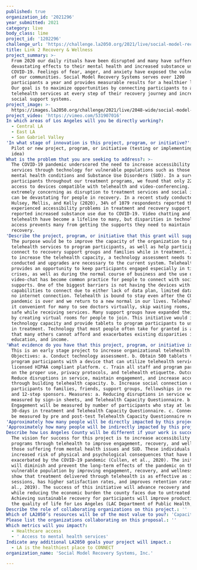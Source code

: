 ```yaml
---
published: true
organization_id: '2021296'
year_submitted: 2021
category: live
body_class: lime
project_id: '1202296'
challenge_url: 'https://challenge.la2050.org/2021/live/social-model-recovery-systems-inc/'
title: Link 2 Recovery & Wellness
project_summary: >-
  From 2020 our daily rituals have been disrupted and many have suffered
  devastating effects to their mental health and increased substance use due to
  COVID-19. Feelings of fear, anger, and anxiety have exposed the vulnerability
  of our communities. Social Model Recovery Systems serves over 1200
  participants a year and provides measurable results for a healthier lifestyle.
  Our goal is to maximize opportunities by connecting participants to accessible
  telehealth services at every step of their recovery journey and increase
  social support systems.
project_image: >-
  https://images.la2050.org/challenge/2021/live/2048-wide/social-model-recovery-systems-inc.jpg
project_video: 'https://vimeo.com/531907016'
In which areas of Los Angeles will you be directly working?:
  - Central LA
  - East LA
  - San Gabriel Valley
'In what stage of innovation is this project, program, or initiative?': >-
  Pilot or new project, program, or initiative (testing or implementing a new
  idea)
What is the problem that you are seeking to address?: >-
  The COVID-19 pandemic underscored the need to increase accessibility to
  services through technology for vulnerable populations such as those with
  mental health conditions and Substance Use Disorders (SUD). In a survey of all
  participants throughout our treatment programs, we found that only 22% had
  access to devices compatible with telehealth and video-conferencing. This is
  extremely concerning as disruption to treatment services and social isolation
  can be devastating for people in recovery. In a recent study conducted by
  Hulsey, Mellis, and Kelly (2020), 34% of 1079 respondents reported that they
  experienced accessibility problems in treatment and recovery support, and 20%
  reported increased substance use due to COVID-19. Video chatting and
  telehealth have become a lifeline to many, but disparities in technology
  access prevents many from getting the supports they need to maintain their
  recovery.
'Describe the project, program, or initiative that this grant will support to address the problem identified.': >-
  The purpose would be to improve the capacity of the organization to provide
  telehealth services to program participants, as well as help participants
  connect to recovery support groups and families while in treatment. In order
  to increase the telehealth capacity, a technology assessment needs to be
  conducted and upgrades are necessary to the current system. Telehealth
  provides an opportunity to keep participants engaged especially in times of
  crises, as well as during the normal course of business and the use of
  video-chat has become common practice for people to connect with social
  supports. One of the biggest barriers is not having the devices with the
  capabilities to connect due to either lack of data plan, limited data plan, or
  no internet connection. Telehealth is bound to stay even after the COVID-19
  pandemic is over and we return to a new normal in our lives. Telehealth made
  it convenient for many to see doctors virtually, skip waiting rooms, and stay
  safe while receiving services. Many support groups have expanded their access
  by creating virtual rooms for people to join. This initiative would improve
  technology capacity and provide tablets to program participants to use while
  in treatment. Technology that most people often take for granted is a luxury
  that many others cannot afford and exacerbates existing disparities in health,
  education, and income.
'What evidence do you have that this project, program, or initiative is or will be successful, and how will you define and measure success?': >-
  This is an early stage project to increase organizational telehealth capacity.
  Objectives: a. Conduct technology assessment. b. Obtain 500 tablets to provide
  program participants with a device that can utilize telehealth services via
  licensed HIPAA compliant platform. c. Train all staff and program participants
  on the proper use, privacy protocols, and telehealth etiquette. Outcomes: a.
  Reduce disruptions in service, maintain engagement, and increase accessibility
  through building telehealth capacity. b. Increase social connection of program
  participants to families, friends, support groups, fellowships in recovery,
  and 12-step sponsors. Measures: a. Reducing disruptions in service will be
  measured by sign-in sheets, and Telehealth Capacity Questionnaire. b.
  Engagement will be measured by number of participants who stay at least
  30-days in treatment and Telehealth Capacity Questionnaire. c. Connection will
  be measured by pre and post-test Telehealth Capacity Questionnaire results.
'Approximately how many people will be directly impacted by this project, program, or initiative?': '1200'
'Approximately how many people will be indirectly impacted by this project, program, or initiative?': '2400'
Describe how Los Angeles County will be different if your work is successful.: >-
  The vision for success for this project is to increase accessibility to our
  programs through telehealth to improve engagement, recovery, and wellness for
  those suffering from mental health issues and SUD. These individuals face an
  increased risk of physical and psychological consequences that have been
  exacerbated by the COVID-19 pandemic (Cullen, et al., 2020). The initiative
  will diminish and prevent the long-term effects of the pandemic on this
  vulnerable population by improving engagement, recovery, and wellness. Studies
  show that treatment delivered through telehealth is as effective as in-person
  sessions, has higher satisfaction rates, and improves retention rates (Lin, et
  al., 2019). The success of this initiative will advance recovery and treatment
  while reducing the economic burden the county faces due to untreated SUD.
  Achieving sustainable recovery for participants will improve productivity and
  the quality of life for Los Angeles (LAC Department of Public Health, 2020).
Describe the role of collaborating organizations on this project.: ''
Which of LA2050’s resources will be of the most value to you?: 'Capacity-building and training,Strategy assistance and implementation'
Please list the organizations collaborating on this proposal.: ''
Which metrics will you impact?:
  - Healthcare access
  - ' Access to mental health services'
Indicate any additional LA2050 goals your project will impact.:
  - LA is the healthiest place to CONNECT
organization_name: 'Social Model Recovery Systems, Inc.'

---
```

